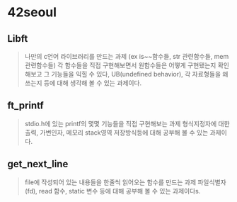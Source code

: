 # 42seoul

## Libft
> 나만의 c언어 라이브러리를 만드는 과제 (ex is~~함수들, str 관련함수들, mem 관련함수들)
> 각 함수들을 직접 구현해보면서 원함수들은 어떻게 구현됐는지 확인해보고 그 기능들을 익힐 수 있다,
> UB(undefined behavior), 각 자료형들을 왜 쓰는지 등에 대해 생각해 볼 수 있는 과제이다.

## ft_printf
> stdio.h에 있는 printf의 몇몇 기능들을 직접 구현해보는 과제
> 형식지정자에 대한 출력, 가변인자, 메모리 stack영역 저장방식등에 대해 공부해 볼 수 있는 과제이다.

## get_next_line
> file에 작성되어 있는 내용들을 한줄씩 읽어오는 함수를 만드는 과제
> 파일식별자(fd), read 함수, static 변수 등에 대해 공부해 볼 수 있는 과제이다s.
